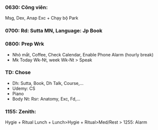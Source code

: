 ### 0630: Công viên:
Msg, Dex, Anap Exc +  Chạy bộ Park
### 0700: Rd: Sutta MN, Language: Jp Book
### 0800: Prep Wrk
* Nhỏ mắt, Coffee, Check Calendar, Enable Phone Alarm (hourly break)
* Mk Today Wk-Nt, week Wk-Nt > Speak
### TD: Chose
* Dh: Sutta, Book, Dh Talk, Course,...
* Udemy: CS
* Piano
* Body Nt: Rsr: Anatomy, Exc, Fd,...
### 1155: Zenith:
Hygie + Ritual Lunch + Lunch>Hygie + Ritual>Med/Rest > 1255: Alarm

